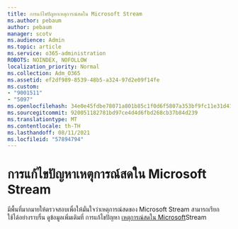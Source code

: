 ```yaml
---
title: การแก้ไขปัญหาเหตุการณ์สดใน Microsoft Stream
ms.author: pebaum
author: pebaum
manager: scotv
ms.audience: Admin
ms.topic: article
ms.service: o365-administration
ROBOTS: NOINDEX, NOFOLLOW
localization_priority: Normal
ms.collection: Adm_O365
ms.assetid: ef2df989-8539-48b5-a324-97d2e09f14fe
ms.custom:
- "9001511"
- "5097"
ms.openlocfilehash: 34e0e45fdbe78071a801b85c1f0d6f5807a353bf9fc11e31d412fe662438c630
ms.sourcegitcommit: 920051182781bd97ce4d4d6fbd268cb37b84d239
ms.translationtype: MT
ms.contentlocale: th-TH
ms.lasthandoff: 08/11/2021
ms.locfileid: "57894794"
---
```

# <a name="troubleshooting-live-events-in-microsoft-stream"></a>การแก้ไขปัญหาเหตุการณ์สดใน Microsoft Stream

มีพื้นที่มากมายให้ตรวจสอบเพื่อให้มั่นใจว่าเหตุการณ์สดของ Microsoft Stream สามารถเรียกใช้ได้อย่างราบรื่น ดูข้อมูลเพิ่มเติมที่ การแก้ไขปัญหา [เหตุการณ์สดใน Microsoft](https://docs.microsoft.com/stream/live-event-troubleshooting)Stream
